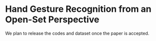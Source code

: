 # Hand Gesture Recognition from an Open-Set Perspective

We plan to release the codes and dataset once the paper is accepted.
